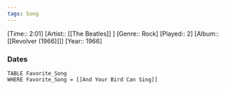 ```yaml
---
tags: Song  
---
```

[Time:: 2:01]
[Artist:: [[The Beatles]] ]
[Genre:: Rock]
[Played:: 2]
[Album:: [[Revolver (1966)]]]
[Year:: 1966]
### Dates
````dataview
TABLE Favorite_Song
WHERE Favorite_Song = [[And Your Bird Can Sing]]
````